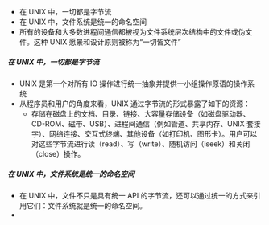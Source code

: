 - 在 UNIX 中，一切都是字节流
-  在 UNIX 中，文件系统是统一的命名空间
- 所有的设备和大多数进程间通信都被视为文件系统层次结构中的文件或伪文件。这种 UNIX 愿景和设计原则被称为“一切皆文件”

##### 在 UNIX 中，一切都是字节流
- UNIX 是第一个对所有 IO 操作进行统一抽象并提供一小组操作原语的操作系统
- 从程序员和用户的角度来看，UNIX 通过字节流的形式暴露了如下的资源：
	- 存储在磁盘上的文档、目录、链接、大容量存储设备（如磁盘驱动器、CD-ROM、磁带、USB）、进程间通信（例如管道、共享内存、UNIX 套接字）、网络连接、交互式终端、其他设备（如打印机、图形卡）。用户可以对这些字节流进行读（read）、写（write）、随机访问（lseek）和关闭（close）操作。
##### 在 UNIX 中，文件系统是统一的命名空间
- 在 UNIX 中，文件不只是具有统一 API 的字节流，还可以通过统一的方式来引用它们：文件系统就是统一的命名空间。
- 